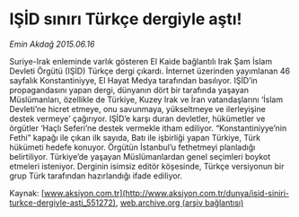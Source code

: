 # IŞİD sınırı Türkçe dergiyle aştı!

*Emin Akdağ 2015.06.16*

<div class="pNewsDetailMainContent" itemprop="articleBody">
 <p>
  Suriye-Irak enleminde varlık gösteren El Kaide bağlantılı Irak Şam İslam Devleti Örgütü (IŞİD) Türkçe dergi çıkardı. İnternet üzerinden yayımlanan 46 sayfalık Konstantiniyye, El Hayat Medya tarafından basılıyor. IŞİD’in propagandasını yapan dergi, dünyanın dört bir tarafında yaşayan Müslümanları, özellikle de Türkiye, Kuzey Irak ve İran vatandaşlarını ‘İslam Devleti’ne hicret etmeye, onu savunmaya, yükseltmeye ve ilerleyişine destek vermeye’ çağırıyor. IŞİD’e karşı duran devletler, hükümetler ve örgütler ‘Haçlı Seferi’ne destek vermekle itham ediliyor. “Konstantiniyye’nin Fethi” kapağı ile çıkan ilk sayıda, Batı ile işbirliği yapan Türkiye, Türk hükümeti hedefe konuyor. Örgütün İstanbul’u fethetmeyi planladığı belirtiliyor. Türkiye’de yaşayan Müslümanlardan genel seçimleri boykot etmeleri isteniyor. Derginin isimsiz editör köşesinde, Türkçe versiyonun bir grup Türk tarafından hazırlandığı ifade ediliyor.
 </p>
</div>


Kaynak: [www.aksiyon.com.tr](http://www.aksiyon.com.tr/dunya/isid-siniri-turkce-dergiyle-asti_551272), [web.archive.org (arşiv bağlantısı)](http://web.archive.org/web/20150721141615/http://www.aksiyon.com.tr/dunya/isid-siniri-turkce-dergiyle-asti_551272)
